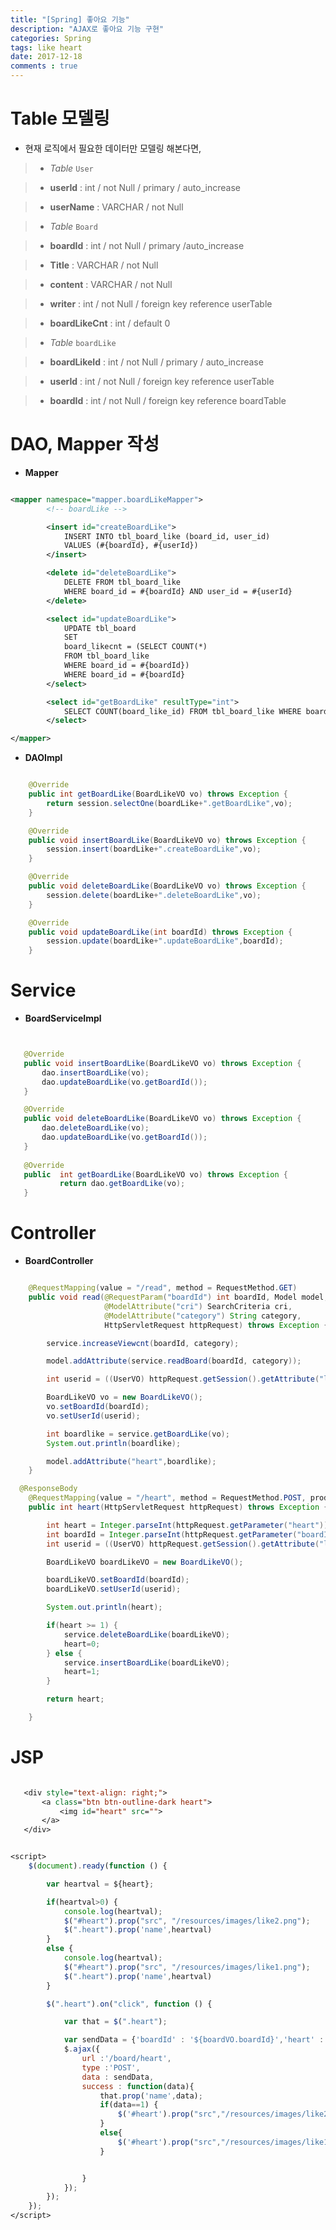 ```yaml
---
title: "[Spring] 좋아요 기능"
description: "AJAX로 좋아요 기능 구현"
categories: Spring 
tags: like heart 
date: 2017-12-18
comments : true
---
```


# Table 모델링

* 현재 로직에서 필요한 데이터만  모델링 해본다면,

> * _Table_ `User`

>    * **userId** : int / not Null / primary / auto_increase
    
>    * **userName** : VARCHAR / not Null 

> * _Table_ `Board`

>    * **boardId** : int / not Null / primary /auto_increase
    
>    * **Title** : VARCHAR / not Null 
    
>    * **content** : VARCHAR / not Null
    
>    * **writer** : int / not Null / foreign key reference userTable
    
>    * **boardLikeCnt** : int / default 0
    
> * _Table_ `boardLike`

>    * **boardLikeId** : int / not Null / primary / auto_increase
    
>    * **userId** : int / not Null / foreign key reference userTable 
    
>    * **boardId** : int / not Null / foreign key reference boardTable 

# DAO, Mapper 작성

* **Mapper**

```xml

<mapper namespace="mapper.boardLikeMapper">
        <!-- boardLike -->

        <insert id="createBoardLike">
            INSERT INTO tbl_board_like (board_id, user_id)
            VALUES (#{boardId}, #{userId})
        </insert>

        <delete id="deleteBoardLike">
            DELETE FROM tbl_board_like
            WHERE board_id = #{boardId} AND user_id = #{userId}
        </delete>

        <select id="updateBoardLike">
            UPDATE tbl_board
            SET
            board_likecnt = (SELECT COUNT(*)
            FROM tbl_board_like
            WHERE board_id = #{boardId})
            WHERE board_id = #{boardId}
        </select>

        <select id="getBoardLike" resultType="int">
            SELECT COUNT(board_like_id) FROM tbl_board_like WHERE board_id = #{boardId} AND user_id = #{userId}
        </select>

</mapper>


```

* **DAOImpl**

```java

    @Override
    public int getBoardLike(BoardLikeVO vo) throws Exception {
        return session.selectOne(boardLike+".getBoardLike",vo);
    }

    @Override
    public void insertBoardLike(BoardLikeVO vo) throws Exception {
        session.insert(boardLike+".createBoardLike",vo);
    }

    @Override
    public void deleteBoardLike(BoardLikeVO vo) throws Exception {
        session.delete(boardLike+".deleteBoardLike",vo);
    }

    @Override
    public void updateBoardLike(int boardId) throws Exception {
        session.update(boardLike+".updateBoardLike",boardId);
    }

```

# Service

* **BoardServiceImpl**

 ```java
 
 
    @Override
    public void insertBoardLike(BoardLikeVO vo) throws Exception {
        dao.insertBoardLike(vo);
        dao.updateBoardLike(vo.getBoardId());
    }

    @Override
    public void deleteBoardLike(BoardLikeVO vo) throws Exception {
        dao.deleteBoardLike(vo);
        dao.updateBoardLike(vo.getBoardId());
    }
    
    @Override
    public  int getBoardLike(BoardLikeVO vo) throws Exception {
            return dao.getBoardLike(vo);
    }
 
 ```

# Controller

* **BoardController**

```java

    @RequestMapping(value = "/read", method = RequestMethod.GET)
    public void read(@RequestParam("boardId") int boardId, Model model,
                     @ModelAttribute("cri") SearchCriteria cri,
                     @ModelAttribute("category") String category,
                     HttpServletRequest httpRequest) throws Exception {

        service.increaseViewcnt(boardId, category);

        model.addAttribute(service.readBoard(boardId, category));

        int userid = ((UserVO) httpRequest.getSession().getAttribute("login")).getUserId();

        BoardLikeVO vo = new BoardLikeVO();
        vo.setBoardId(boardId);
        vo.setUserId(userid);

        int boardlike = service.getBoardLike(vo);
        System.out.println(boardlike);

        model.addAttribute("heart",boardlike);
    }

  @ResponseBody
    @RequestMapping(value = "/heart", method = RequestMethod.POST, produces = "application/json")
    public int heart(HttpServletRequest httpRequest) throws Exception {

        int heart = Integer.parseInt(httpRequest.getParameter("heart"));
        int boardId = Integer.parseInt(httpRequest.getParameter("boardId"));
        int userid = ((UserVO) httpRequest.getSession().getAttribute("login")).getUserId();

        BoardLikeVO boardLikeVO = new BoardLikeVO();

        boardLikeVO.setBoardId(boardId);
        boardLikeVO.setUserId(userid);

        System.out.println(heart);

        if(heart >= 1) {
            service.deleteBoardLike(boardLikeVO);
            heart=0;
        } else {
            service.insertBoardLike(boardLikeVO);
            heart=1;
        }

        return heart;

    }

```

# JSP

```jsp

   <div style="text-align: right;">
       <a class="btn btn-outline-dark heart">
           <img id="heart" src="">
       </a>
   </div>


<script>
    $(document).ready(function () {

        var heartval = ${heart};

        if(heartval>0) {
            console.log(heartval);
            $("#heart").prop("src", "/resources/images/like2.png");
            $(".heart").prop('name',heartval)
        }
        else {
            console.log(heartval);
            $("#heart").prop("src", "/resources/images/like1.png");
            $(".heart").prop('name',heartval)
        }

        $(".heart").on("click", function () {

            var that = $(".heart");

            var sendData = {'boardId' : '${boardVO.boardId}','heart' : that.prop('name')};
            $.ajax({
                url :'/board/heart',
                type :'POST',
                data : sendData,
                success : function(data){
                    that.prop('name',data);
                    if(data==1) {
                        $('#heart').prop("src","/resources/images/like2.png");
                    }
                    else{
                        $('#heart').prop("src","/resources/images/like1.png");
                    }


                }
            });
        });
    });
</script>

```

